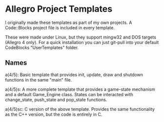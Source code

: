 # Allegro Project Templates
I originally made these templates as part of my own projects. A Code::Blocks project file is included in every template.

These were made under Linux, but they support mingw32 and DOS targets (Allegro 4 only). For a quick installation you can just git-pull into your default CodeBlocks "UserTemplates" folder.

## Names

a(4/5): Basic template that provides init, update, draw and shutdown functions in the same "main" file.

a(4/5)s: A more complete template that provides a game-state mechanism and a default Game_Engine class. States can be   interacted with change_state, push_state and pop_state functions.

a(4/5)sc: C version of the above template. Provides the same functionality as the C++ version, but the code is entirely in C.
